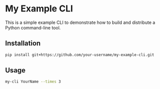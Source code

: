 # My Example CLI

This is a simple example CLI to demonstrate how to build and distribute a Python command-line tool.

## Installation

```bash
pip install git+https://github.com/your-username/my-example-cli.git
```

## Usage

```bash
my-cli YourName --times 3
```
